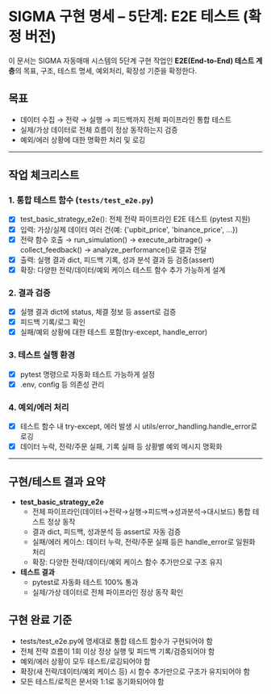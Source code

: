 # SIGMA 구현 명세 – 5단계: E2E 테스트 (확정 버전)

이 문서는 SIGMA 자동매매 시스템의 5단계 구현 작업인 **E2E(End-to-End) 테스트 계층**의 목표, 구조, 테스트 명세, 예외처리, 확장성 기준을 확정한다.

## 목표
- 데이터 수집 → 전략 → 실행 → 피드백까지 전체 파이프라인 통합 테스트
- 실제/가상 데이터로 전체 흐름이 정상 동작하는지 검증
- 예외/에러 상황에 대한 명확한 처리 및 로깅

---

## 작업 체크리스트

### 1. 통합 테스트 함수 (`tests/test_e2e.py`)
- [x] test_basic_strategy_e2e(): 전체 전략 파이프라인 E2E 테스트 (pytest 지원)
- [x] 입력: 가상/실제 데이터 여러 건(예: {'upbit_price', 'binance_price', ...})
- [x] 전략 함수 호출 → run_simulation() → execute_arbitrage() → collect_feedback() → analyze_performance()로 결과 전달
- [x] 출력: 실행 결과 dict, 피드백 기록, 성과 분석 결과 등 검증(assert)
- [x] 확장: 다양한 전략/데이터/예외 케이스 테스트 함수 추가 가능하게 설계

### 2. 결과 검증
- [x] 실행 결과 dict에 status, 체결 정보 등 assert로 검증
- [x] 피드백 기록/로그 확인
- [x] 실패/예외 상황에 대한 테스트 포함(try-except, handle_error)

### 3. 테스트 실행 환경
- [x] pytest 명령으로 자동화 테스트 가능하게 설정
- [x] .env, config 등 의존성 관리

### 4. 예외/에러 처리
- [x] 테스트 함수 내 try-except, 에러 발생 시 utils/error_handling.handle_error로 로깅
- [x] 데이터 누락, 전략/주문 실패, 기록 실패 등 상황별 예외 메시지 명확화

---

## 구현/테스트 결과 요약

- **test_basic_strategy_e2e**
  - 전체 파이프라인(데이터→전략→실행→피드백→성과분석→대시보드) 통합 테스트 정상 동작
  - 결과 dict, 피드백, 성과분석 등 assert로 자동 검증
  - 실패/에러 케이스: 데이터 누락, 전략/주문 실패 등은 handle_error로 일원화 처리
  - 확장: 다양한 전략/데이터/예외 케이스 함수 추가만으로 구조 유지
- **테스트 결과**
  - pytest로 자동화 테스트 100% 통과
  - 실제/가상 데이터로 전체 파이프라인 정상 동작 확인

## 구현 완료 기준
- tests/test_e2e.py에 명세대로 통합 테스트 함수가 구현되어야 함
- 전체 전략 흐름이 1회 이상 정상 실행 및 피드백 기록/검증되어야 함
- 예외/에러 상황이 모두 테스트/로깅되어야 함
- 확장(새 전략/데이터/예외 케이스 등) 시 함수 추가만으로 구조가 유지되어야 함
- 모든 테스트/로직은 문서와 1:1로 동기화되어야 함